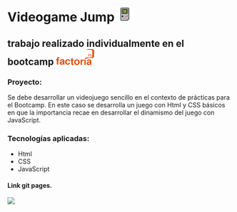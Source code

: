 # Videogame Jump  ![](images/retrogame1.png)

## trabajo realizado individualmente en el bootcamp ![](images/factoriaF5r.png)

### Proyecto:

 Se debe desarrollar un videojuego sencillo en el contexto de prácticas para el Bootcamp. 
 En este caso se desarrolla un juego con Html y CSS básicos en que la importancia recae en desarrollar el dinamismo del juego con JavaScript. 

### Tecnologías aplicadas:

- Html
- CSS
- JavaScript

    
#### Link git pages.




![](images/.png)
